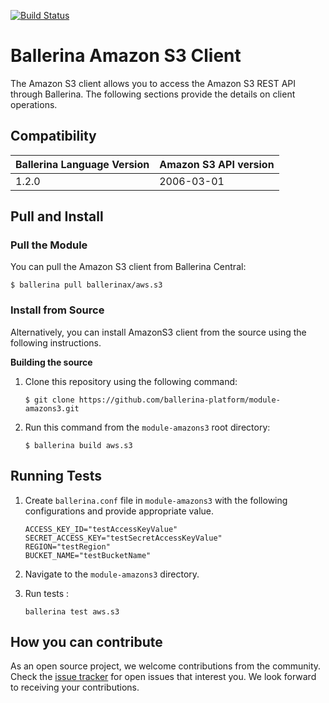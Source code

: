 [![Build Status](https://travis-ci.org/ballerina-platform/module-aws.s3.svg?branch=master)](https://travis-ci.org/ballerina-platform/module-aws.s3)

# Ballerina Amazon S3 Client

The Amazon S3 client allows you to access the Amazon S3 REST API through Ballerina. The following sections provide the details on client operations.

## Compatibility
| Ballerina Language Version | Amazon S3 API version  |
| -------------------------- | ---------------------- |
|           1.2.0            |       2006-03-01       |


## Pull and Install

### Pull the Module
You can pull the Amazon S3 client from Ballerina Central:
```shell
$ ballerina pull ballerinax/aws.s3
```

### Install from Source
Alternatively, you can install AmazonS3 client from the source using the following instructions.

**Building the source**
1. Clone this repository using the following command:
    ```shell
    $ git clone https://github.com/ballerina-platform/module-amazons3.git
    ```

2. Run this command from the `module-amazons3` root directory:
    ```shell
    $ ballerina build aws.s3
    ```


## Running Tests

1. Create `ballerina.conf` file in `module-amazons3` with the following configurations and provide appropriate value.

    ```
    ACCESS_KEY_ID="testAccessKeyValue"
    SECRET_ACCESS_KEY="testSecretAccessKeyValue"
    REGION="testRegion"
    BUCKET_NAME="testBucketName"
    ```

2. Navigate to the `module-amazons3` directory.

3. Run tests :

    ```ballerina
    ballerina test aws.s3
    ```

## How you can contribute

As an open source project, we welcome contributions from the community. Check the [issue tracker](https://github.com/ballerina-platform/module-amazons3/issues) for open issues that interest you. We look forward to receiving your contributions.
